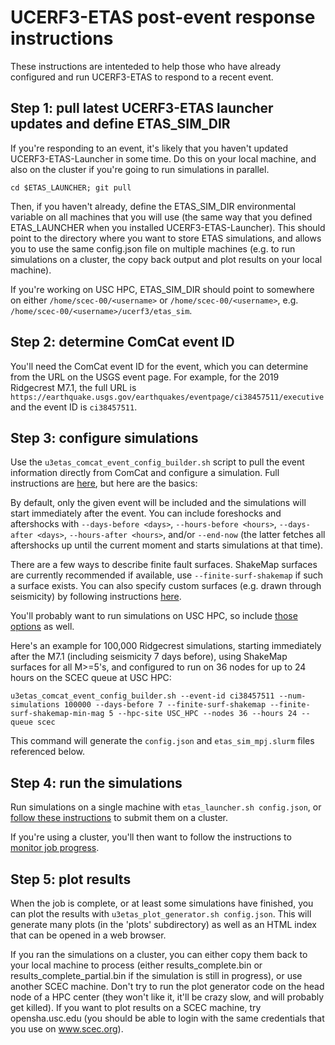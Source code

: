 # UCERF3-ETAS post-event response instructions

These instructions are intenteded to help those who have already configured and run UCERF3-ETAS to respond to a recent event.

## Step 1: pull latest UCERF3-ETAS launcher updates and define ETAS_SIM_DIR

If you're responding to an event, it's likely that you haven't updated UCERF3-ETAS-Launcher in some time. Do this on your local machine, and also on the cluster if you're going to run simulations in parallel.

`cd $ETAS_LAUNCHER; git pull`

Then, if you haven't already, define the ETAS_SIM_DIR environmental variable on all machines that you will use (the same way that you defined ETAS_LAUNCHER when you installed UCERF3-ETAS-Launcher). This should point to the directory where you want to store ETAS simulations, and allows you to use the same config.json file on multiple machines (e.g. to run simulations on a cluster, the copy back output and plot results on your local machine).

If you're working on USC HPC, ETAS_SIM_DIR should point to somewhere on either `/home/scec-00/<username>` or `/home/scec-00/<username>`, e.g. `/home/scec-00/<username>/ucerf3/etas_sim`.

## Step 2: determine ComCat event ID

You'll need the ComCat event ID for the event, which you can determine from the URL on the USGS event page. For example, for the 2019 Ridgecrest M7.1, the full URL is `https://earthquake.usgs.gov/earthquakes/eventpage/ci38457511/executive` and the event ID is `ci38457511`.

## Step 3: configure simulations

Use the `u3etas_comcat_event_config_builder.sh` script to pull the event information directly from ComCat and configure a simulation. Full instructions are [here](configuring_simulations.md#configuring-simulations-for-comcat-events), but here are the basics:

By default, only the given event will be included and the simulations will start immediately after the event. You can include foreshocks and aftershocks with `--days-before <days>`, `--hours-before <hours>`, `--days-after <days>`, `--hours-after <hours>`, and/or `--end-now` (the latter fetches all aftershocks up until the current moment and starts simulations at that time).

There are a few ways to describe finite fault surfaces. ShakeMap surfaces are currently recommended if available, use `--finite-surf-shakemap` if such a surface exists. You can also specify custom surfaces (e.g. drawn through seismicity) by following instructions [here](configuring_simulations.md#building-your-own-custom-surface).

You'll probably want to run simulations on USC HPC, so include [those options](configuring_simulations.md#hpc-options) as well.

Here's an example for 100,000 Ridgecrest simulations, starting immediately after the M7.1 (including seismicity 7 days before), using ShakeMap surfaces for all M>=5's, and configured to run on 36 nodes for up to 24 hours on the SCEC queue at USC HPC:

`u3etas_comcat_event_config_builder.sh --event-id ci38457511 --num-simulations 100000 --days-before 7 --finite-surf-shakemap --finite-surf-shakemap-min-mag 5 --hpc-site USC_HPC --nodes 36 --hours 24 --queue scec`

This command will generate the `config.json` and `etas_sim_mpj.slurm` files referenced below.

## Step 4: run the simulations

Run simulations on a single machine with `etas_launcher.sh config.json`, or [follow these instructions](../parallel/README.md#submitting-the-slurm-parallel-etas-job) to submit them on a cluster.

If you're using a cluster, you'll then want to follow the instructions to [monitor job progress](../parallel/README.md#monitoring-job-progress).

## Step 5: plot results

When the job is complete, or at least some simulations have finished, you can plot the results with `u3etas_plot_generator.sh config.json`. This will generate many plots (in the 'plots' subdirectory) as well as an HTML index that can be opened in a web browser.

If you ran the simulations on a cluster, you can either copy them back to your local machine to process (either results_complete.bin or results_complete_partial.bin if the simulation is still in progress), or use another SCEC machine. Don't try to run the plot generator code on the head node of a HPC center (they won't like it, it'll be crazy slow, and will probably get killed). If you want to plot results on a SCEC machine, try opensha.usc.edu (you should be able to login with the same credentials that you use on www.scec.org).
